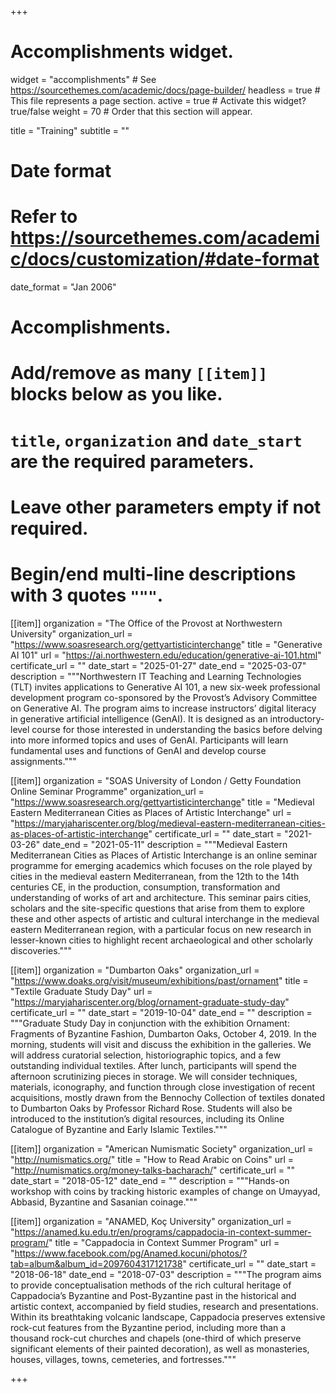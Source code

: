 +++
# Accomplishments widget.
widget = "accomplishments"  # See https://sourcethemes.com/academic/docs/page-builder/
headless = true  # This file represents a page section.
active = true  # Activate this widget? true/false
weight = 70  # Order that this section will appear.

title = "Training"
subtitle = ""

# Date format
#   Refer to https://sourcethemes.com/academic/docs/customization/#date-format
date_format = "Jan 2006"

# Accomplishments.
#   Add/remove as many `[[item]]` blocks below as you like.
#   `title`, `organization` and `date_start` are the required parameters.
#   Leave other parameters empty if not required.
#   Begin/end multi-line descriptions with 3 quotes `"""`.

[[item]]
  organization = "The Office of the Provost at Northwestern University"
  organization_url = "https://www.soasresearch.org/gettyartisticinterchange"
  title = "Generative AI 101"
  url = "https://ai.northwestern.edu/education/generative-ai-101.html"
  certificate_url = ""
  date_start = "2025-01-27"
  date_end = "2025-03-07"
  description = """Northwestern IT Teaching and Learning Technologies (TLT) invites applications to Generative AI 101, a new six-week professional development program co-sponsored by the Provost’s Advisory Committee on Generative AI. The program aims to increase instructors’ digital literacy in generative artificial intelligence (GenAI). It is designed as an introductory-level course for those interested in understanding the basics before delving into more informed topics and uses of GenAI. Participants will learn fundamental uses and functions of GenAI and develop course assignments."""

[[item]]
  organization = "SOAS University of London / Getty Foundation Online Seminar Programme"
  organization_url = "https://www.soasresearch.org/gettyartisticinterchange"
  title = "Medieval Eastern Mediterranean Cities as Places of Artistic Interchange"
  url = "https://maryjahariscenter.org/blog/medieval-eastern-mediterranean-cities-as-places-of-artistic-interchange"
  certificate_url = ""
  date_start = "2021-03-26"
  date_end = "2021-05-11"
  description = """Medieval Eastern Mediterranean Cities as Places of Artistic Interchange is an online seminar programme for emerging academics which focuses on the role played by cities in the medieval eastern Mediterranean, from the 12th to the 14th centuries CE, in the production, consumption, transformation and understanding of works of art and architecture. This seminar pairs cities, scholars and the site-specific questions that arise from them to explore these and other aspects of artistic and cultural interchange in the medieval eastern Mediterranean region, with a particular focus on new research in lesser-known cities to highlight recent archaeological and other scholarly discoveries."""

[[item]]
  organization = "Dumbarton Oaks"
  organization_url = "https://www.doaks.org/visit/museum/exhibitions/past/ornament"
  title = "Textile Graduate Study Day"
  url = "https://maryjahariscenter.org/blog/ornament-graduate-study-day"
  certificate_url = ""
  date_start = "2019-10-04"
  date_end = ""
  description = """Graduate Study Day in conjunction with the exhibition Ornament: Fragments of Byzantine Fashion, Dumbarton Oaks, October 4, 2019. In the morning, students will visit and discuss the exhibition in the galleries. We will address curatorial selection, historiographic topics, and a few outstanding individual textiles. After lunch, participants will spend the afternoon scrutinizing pieces in storage. We will consider techniques, materials, iconography, and function through close investigation of recent acquisitions, mostly drawn from the Bennochy Collection of textiles donated to Dumbarton Oaks by Professor Richard Rose. Students will also be introduced to the institution’s digital resources, including its Online Catalogue of Byzantine and Early Islamic Textiles."""

[[item]]
  organization = "American Numismatic Society"
  organization_url = "http://numismatics.org/"
  title = "How to Read Arabic on Coins"
  url = "http://numismatics.org/money-talks-bacharach/"
  certificate_url = ""
  date_start = "2018-05-12"
  date_end = ""
  description = """Hands-on workshop with coins by tracking historic examples of change on Umayyad, Abbasid, Byzantine and Sasanian coinage."""

[[item]]
  organization = "ANAMED, Koç University"
  organization_url = "https://anamed.ku.edu.tr/en/programs/cappadocia-in-context-summer-program/"
  title = "Cappadocia in Context Summer Program"
  url = "https://www.facebook.com/pg/Anamed.kocuni/photos/?tab=album&album_id=2097604317121738"
  certificate_url = ""
  date_start = "2018-06-18"
  date_end = "2018-07-03"
  description = """The program aims to provide conceptualisation methods of the rich cultural heritage of Cappadocia’s Byzantine and Post-Byzantine past in the historical and artistic context, accompanied by field studies, research and presentations. Within its breathtaking volcanic landscape, Cappadocia preserves extensive rock-cut features from the Byzantine period, including more than a thousand rock-cut churches and chapels (one-third of which preserve significant elements of their painted decoration), as well as monasteries, houses, villages, towns, cemeteries, and fortresses."""
  
+++
